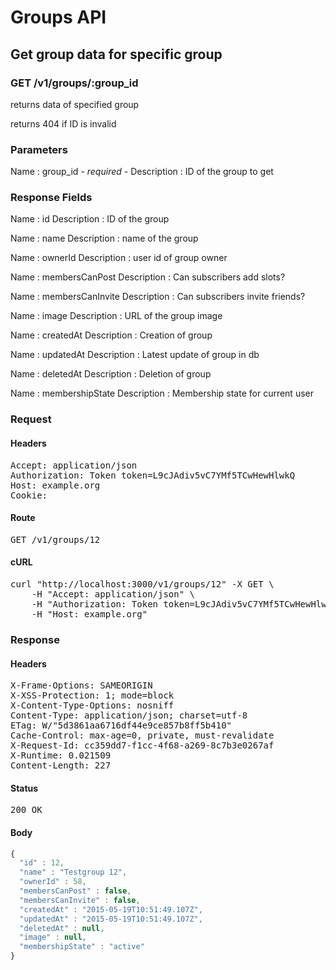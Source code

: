 # Groups API

## Get group data for specific group

### GET /v1/groups/:group_id

returns data of specified group

returns 404 if ID is invalid



### Parameters

Name : group_id *- required -*
Description : ID of the group to get


### Response Fields

Name : id
Description : ID of the group

Name : name
Description : name of the group

Name : ownerId
Description : user id of group owner

Name : membersCanPost
Description : Can subscribers add slots?

Name : membersCanInvite
Description : Can subscribers invite friends?

Name : image
Description : URL of the group image

Name : createdAt
Description : Creation of group

Name : updatedAt
Description : Latest update of group in db

Name : deletedAt
Description : Deletion of group

Name : membershipState
Description : Membership state for current user

### Request

#### Headers

<pre>Accept: application/json
Authorization: Token token=L9cJAdiv5vC7YMf5TCwHewHlwkQ
Host: example.org
Cookie: </pre>

#### Route

<pre>GET /v1/groups/12</pre>

#### cURL

<pre class="request">curl &quot;http://localhost:3000/v1/groups/12&quot; -X GET \
	-H &quot;Accept: application/json&quot; \
	-H &quot;Authorization: Token token=L9cJAdiv5vC7YMf5TCwHewHlwkQ&quot; \
	-H &quot;Host: example.org&quot;</pre>

### Response

#### Headers

<pre>X-Frame-Options: SAMEORIGIN
X-XSS-Protection: 1; mode=block
X-Content-Type-Options: nosniff
Content-Type: application/json; charset=utf-8
ETag: W/&quot;5d3861aa6716df44e9ce857b8ff5b410&quot;
Cache-Control: max-age=0, private, must-revalidate
X-Request-Id: cc359dd7-f1cc-4f68-a269-8c7b3e0267af
X-Runtime: 0.021509
Content-Length: 227</pre>

#### Status

<pre>200 OK</pre>

#### Body

```javascript
{
  "id" : 12,
  "name" : "Testgroup 12",
  "ownerId" : 58,
  "membersCanPost" : false,
  "membersCanInvite" : false,
  "createdAt" : "2015-05-19T10:51:49.107Z",
  "updatedAt" : "2015-05-19T10:51:49.107Z",
  "deletedAt" : null,
  "image" : null,
  "membershipState" : "active"
}
```
